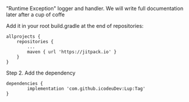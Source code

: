 "Runtime Exception" logger and handler. We will write full documentation later after a cup of coffe

Add it in your root build.gradle at the end of repositories:

	allprojects {
		repositories {
			...
			maven { url 'https://jitpack.io' }
		}
	}

Step 2. Add the dependency

	dependencies {
	        implementation 'com.github.icodeuDev:Lup:Tag'
	}
